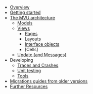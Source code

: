 * [Overview](guide.html)
* [Getting started](index.html#getting-started)
* [The MVU architecture](MVU.html)
    * [Models](models.html)
    * [Views](views.html)
        * [Pages](views-pages.html)
        * [Layouts](views-layouts.html)
        * [Interface objects](views-interface-objects.html)
        * [Cells]
    * [Update (and Messages)](update.html)
* Developing
    * [Traces and Crashes](logging.html)
    * [Unit testing](testing.html)
    * [Tools](tools.html)
* [Migrations guides from older versions](migrations-guide.html)
* [Further Resources](index.html#further-resources)
